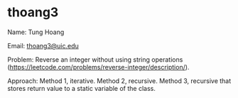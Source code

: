 # thoang3

Name: Tung Hoang

Email: thoang3@uic.edu

Problem: Reverse an integer without using string operations (https://leetcode.com/problems/reverse-integer/description/).

Approach: Method 1, iterative. Method 2, recursive. Method 3, recursive that stores return value to a static variable of the class. 